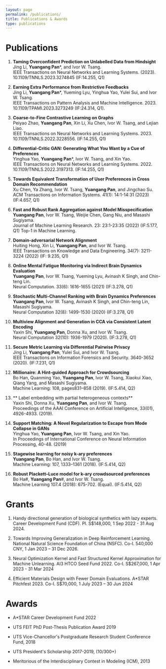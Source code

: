 ```yaml
---
layout: page
permalink: /publications/
title: Publications & Awards
type: publications
---
```


# Publications
1. **Taming Overconfident Prediction on Unlabelled Data from Hindsight**\
Jing Li, **Yuangang Pan***, and Ivor W. Tsang.\
IEEE Transactions on Neural Networks and Learning Systems. (2023). 10.1109/TNNLS.2023.3274845 (IF:14.255, Q1)
   
1. **Earning Extra Performance from Restrictive Feedbacks**\
Jing Li, **Yuangang Pan***, Yueming Lyu, Yinghua Yao, Yulei Sui, and Ivor W. Tsang.\
IEEE Transactions on Pattern Analysis and Machine Intelligence. 2023. 10.1109/TPAMI.2023.3273249 (IF:24.314, Q1).
   
1. **Coarse-to-Fine Contrastive Learning on Graphs**\
Peiyao Zhao, **Yuangang Pan**, Xin Li, Xu Chen, Ivor W. Tsang, and Lejian Liao.\
IEEE Transactions on Neural Networks and Learning Systems. 2023. 10.1109/TNNLS.2022.3228556. (IF:14.255, Q1)
   
1. **Differential-Critic GAN: Generating What You Want by a Cue of Preferences**\
Yinghua Yao, **Yuangang Pan***, Ivor W. Tsang, and Xin Yao.\
IEEE Transactions on Neural Networks and Learning Systems. 2022. 10.1109/TNNLS.2022.3197313. (IF:14.255, Q1)
   
1. **Towards Equivalent Transformation of User Preferences in Cross Domain Recommendation**\
Xu Chen, Ya Zhang, Ivor W. Tsang, **Yuangang Pan**, and Jingchao Su.\
ACM Transactions on Information Systems. 41(1): 14:1-14:31 (2023) (IF:4.657, Q1)

1. **Fast and Robust Rank Aggregation against Model Misspecification**\
**Yuangang Pan**, Ivor W. Tsang, Weijie Chen, Gang Niu, and Masashi Sugiyama.\
Journal of Machine Learning Research. 23: 23:1-23:35 (2022) (IF:5.177, Q1) Top-1 in Machine Learning.

1. **Domain-adversarial Network Alignment**\
Huiting Hong, Xin Li, **Yuangang Pan**, and Ivor W. Tsang.\
IEEE Transactions on Knowledge and Data Engineering. 34(7): 3211-3224 (2022) (IF: 9.235, Q1) 

1. **Online Mental Fatigue Monitoring via Indirect Brain Dynamics Evaluation**\
**Yuangang Pan**, Ivor W. Tsang, Yueming Lyu, Avinash K Singh, and Chin-teng Lin.\
Neural Computation. 33(6): 1616-1655 (2021) (IF:3.278, Q1) 

1. **Stochastic Multi-Channel Ranking with Brain Dynamics Preferences**\
**Yuangang Pan**, Ivor W. Tsang, Avinash K Singh, and Chin-teng Lin, Masashi Sugiyama.\
Neural Computation 32(8): 1499-1530 (2020) (IF:3.278, Q1) 

1. **Multiview Alignment and Generation in CCA via Consistent Latent Encoding**\
Yaxin Shi, **Yuangang Pan**, Donna Xu, and Ivor W. Tsang.\
 Neural Computation 32(10): 1936-1979 (2020). (IF:3.278, Q1) 

1. **Secure Metric Learning via Differential Pairwise Privacy**\
Jing Li, **Yuangang Pan**, Yulei Sui, and Ivor W. Tsang.\
 IEEE Transactions on Information Forensics and Security. 3640-3652 (2020). (IF:7.231, Q1)

1. **Millionaire: A Hint-guided Approach for Crowdsourcing**\
Bo Han, Quanming Yao, **Yuangang Pan**, Ivor W. Tsang, Xiaokui Xiao, Qiang Yang, and Masashi Sugiyama.\
Machine Learning: 108, pages831–858 (2019). (IF:5.414, Q2)

1. ** Label embedding with partial heterogeneous contexts**\
Yaxin Shi, Donna Xu, **Yuangang Pan**, and Ivor W. Tsang.\
Proceedings of the AAAI Conference on Artificial Intelligence, 33(01), 4926-4933. (2019). 

1. **Support Matching: A Novel Regularization to Escape from Mode Collapse in GANs**\
Yinghua Yao, **Yuangang Pan**, Ivor W. Tsang, and Xin Yao.\
In Proceedings of International Conference on Neural Information Processing, 40-48. (2019)

1. **Stagewise learning for noisy k-ary preferences**\
**Yuangang Pan**, Bo Han, and Ivor W. Tsang.\
 Machine Learning: 107, 1333–1361 (2018). (IF:5.414, Q2) 

1. **Robust Plackett–Luce model for k-ary crowdsourced preferences**\
Bo Ha#, **Yuangang Pan**#, and Ivor W. Tsang.\
Machine Learning 107.4 (2018): 675-702. (Equal). (IF:5.414, Q2)

# Grants
1. Handy directional generation of biological synthetics with lazy experts. Career Development Fund (CDF). PI. S$148,000, 1 Sep 2022 - 31 Aug 2024.
  
1. Towards Improving Generalization in Deep Reinforcement Learning. National Natural Science Foundation of China (NSFC). Co-I. 540,000 CNY, 1 Jan 2023 – 31 Dec 2026. 

1. Neural Optimization Kernel and Fast Structured Kernel Approximation for Machine Unlearning. AI3 HTCO Seed Fund 2022. Co-I. S$267,000, 1 Apr 2023 - 31 Mar 2024

1. Efficient Materials Design with Fewer Domain Evaluations. A*STAR Pitchfest 2023. Co-I. S$70,000, 1 July 2023 – 30 Jun 2024

# Awards
- A*STAR Career Development Fund 2022

- UTS FEIT PhD Post-Thesis Publication Award 2019

- UTS Vice-Chancellor's Postgraduate Research Student Conference Fund, 2018

- UTS President's Scholarship 2017-2019, (10/300+)

- Meritorious of the Interdisciplinary Contest in Modeling (ICM), 2013

